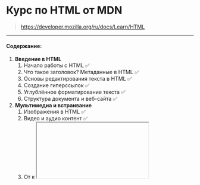 # Курс по HTML от MDN

> https://developer.mozilla.org/ru/docs/Learn/HTML
___

#### Содержание:

1. **Введение в HTML**
    1. Начало работы с HTML ✅
    2. Что такое заголовок? Метаданные в HTML ✅
    3. Основы редактирования текста в HTML ✅
    4. Создание гиперссылок ✅
    5. Углублённое форматирование текста ✅
    6. Структура документа и веб-сайта ✅
2. **Мультимедиа и встраивание**
    1. Изображения в HTML ✅
    2. Видео и аудио контент ✅
    3. От <object> к <iframe> — другие технологии встраивания ✅
    4. Добавление векторной графики в Веб ✅
    5. Адаптивные изображения ✅
3. **HTML Таблицы**
    1. Основы работы с таблицами HTML ✅

    2. Продвинутые возможности таблиц HTML и доступность
4. **HTML Формы**
